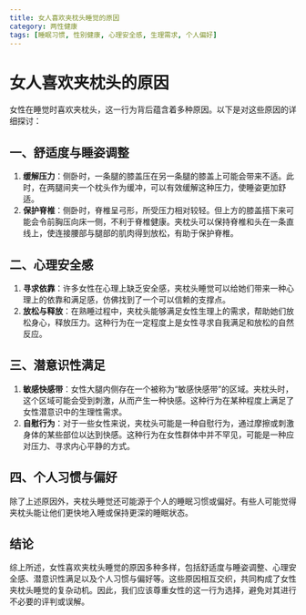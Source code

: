 ```yaml
---
title: 女人喜欢夹枕头睡觉的原因
category: 两性健康
tags: [睡眠习惯, 性别健康, 心理安全感, 生理需求, 个人偏好]
---
```

# 女人喜欢夹枕头的原因

女性在睡觉时喜欢夹枕头，这一行为背后蕴含着多种原因。以下是对这些原因的详细探讨：

## 一、舒适度与睡姿调整

1. **缓解压力**：侧卧时，一条腿的膝盖压在另一条腿的膝盖上可能会带来不适。此时，在两腿间夹一个枕头作为缓冲，可以有效缓解这种压力，使睡姿更加舒适。
2. **保护脊椎**：侧卧时，脊椎呈弓形，所受压力相对较轻。但上方的膝盖搭下来可能会令前胸压向床一侧，不利于脊椎健康。夹枕头可以保持脊椎和头在一条直线上，使连接腰部与腿部的肌肉得到放松，有助于保护脊椎。

## 二、心理安全感

1. **寻求依靠**：许多女性在心理上缺乏安全感，夹枕头睡觉可以给她们带来一种心理上的依靠和满足感，仿佛找到了一个可以信赖的支撑点。
2. **放松与释放**：在熟睡过程中，夹枕头能够满足女性生理上的需求，帮助她们放松身心，释放压力。这种行为在一定程度上是女性寻求自我满足和放松的自然反应。

## 三、潜意识性满足

1. **敏感快感带**：女性大腿内侧存在一个被称为“敏感快感带”的区域。夹枕头时，这个区域可能会受到刺激，从而产生一种快感。这种行为在某种程度上满足了女性潜意识中的生理性需求。
2. **自慰行为**：对于一些女性来说，夹枕头可能是一种自慰行为，通过摩擦或刺激身体的某些部位以达到快感。这种行为在女性群体中并不罕见，可能是一种应对压力、寻求内心平静的方式。

## 四、个人习惯与偏好

除了上述原因外，夹枕头睡觉还可能源于个人的睡眠习惯或偏好。有些人可能觉得夹枕头能让他们更快地入睡或保持更深的睡眠状态。

## 结论

综上所述，女性喜欢夹枕头睡觉的原因多种多样，包括舒适度与睡姿调整、心理安全感、潜意识性满足以及个人习惯与偏好等。这些原因相互交织，共同构成了女性夹枕头睡觉的复杂动机。因此，我们应该尊重女性的这一行为选择，避免对其进行不必要的评判或误解。